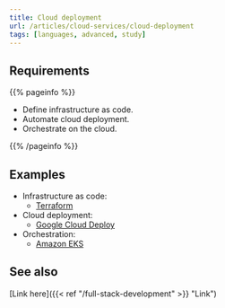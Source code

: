 ```yaml
---
title: Cloud deployment
url: /articles/cloud-services/cloud-deployment
tags: [languages, advanced, study]
---
```


## Requirements

{{% pageinfo %}}

* Define infrastructure as code.
* Automate cloud deployment.
* Orchestrate on the cloud.

{{% /pageinfo %}}

## Examples

* Infrastructure as code:
  * [Terraform](https://www.terraform.io/)
* Cloud deployment:
  * [Google Cloud Deploy](https://cloud.google.com/deploy)
* Orchestration:
  * [Amazon EKS](https://aws.amazon.com/eks/)

## See also

[Link here]({{< ref "/full-stack-development" >}} "Link")
